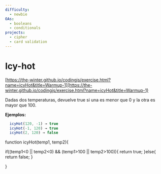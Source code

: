 ```yaml
---
difficulty:
  - newbie
OAs:
  - booleans
  - conditionals
projects:
  - cipher
  - card validation
---
```


# Icy-hot

[https://the-winter.github.io/codingjs/exercise.html?name=icyHot&title=Warmup-1](https://the-winter.github.io/codingjs/exercise.html?name=icyHot&title=Warmup-1)

Dadas dos temperaturas, devuelve true si una es menor que 0 y la otra es mayor
que 100.

__Ejemplos:__

```js
  icyHot(120, -1) → true
  icyHot(-1, 120) → true
  icyHot(2, 120) → false
```



function icyHot(temp1, temp2){

  if((temp1<0 || temp2<0) && (temp1>100 || temp2>100)){
    return true;
  }else{
    return false;
  }
  
}
